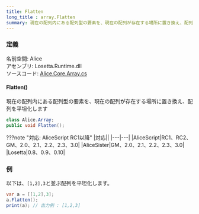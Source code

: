 ```yaml
---
title: Flatten
long_title : array.Flatten
summary: 現在の配列内にある配列型の要素を、現在の配列が存在する場所に置き換え、配列を平坦化します
---
```


### 定義
名前空間: Alice<br/>
アセンブリ: Losetta.Runtime.dll<br/>
ソースコード: [Alice.Core.Array.cs](https://github.com/WSOFT-Project/Losetta/blob/master/Losetta.Runtime/Core/Extension/Alice.Core.Array.cs)

#### Flatten()

現在の配列内にある配列型の要素を、現在の配列が存在する場所に置き換え、配列を平坦化します

```cs title="AliceScript"
class Alice.Array;
public void Flatten();
```

???note "対応: AliceScript RC1以降"
    |対応||
    |---|---|
    |AliceScript|RC1、RC2、GM、2.0、2.1、2.2、2.3、3.0|
    |AliceSister|GM、2.0、2.1、2.2、2.3、3.0|
    |Losetta|0.8、0.9、0.10|

### 例
以下は、`[1,2],3`と並ぶ配列を平坦化します。

```cs title="AliceScript"
var a = [[1,2],3];
a.Flatten();
print(a); // 出力例 : [1,2,3]
```
